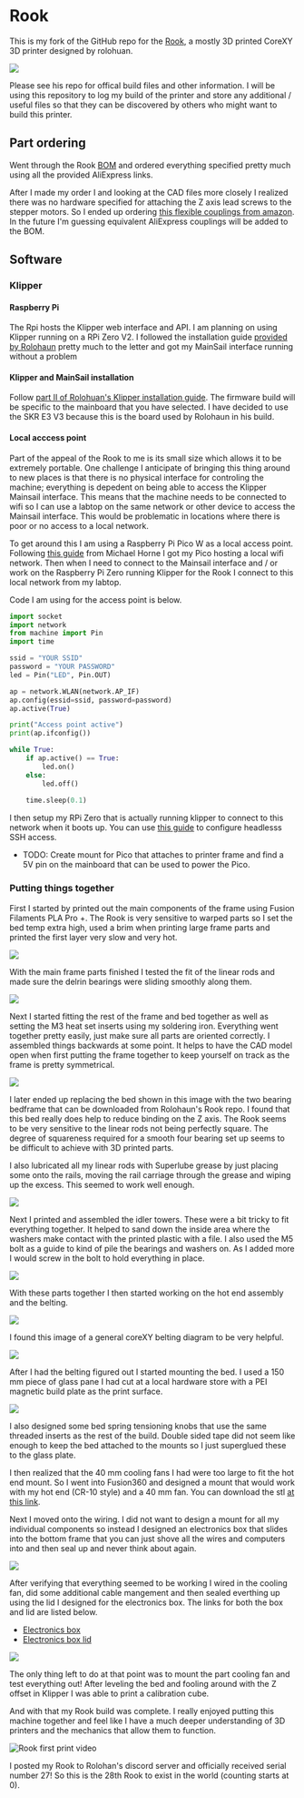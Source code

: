 # Rook

This is my fork of the GitHub repo for the [Rook](https://github.com/rolohaun/Rook), a mostly 3D printed CoreXY 3D printer designed
by rolohuan. 

![](Build_Photos/rook.png)

Please see his repo for offical build files and other information. I will be using this repository to
log my build of the printer and store any additional / useful files so that they
can be discovered by others who might want to build this printer.

## Part ordering

Went through the Rook [BOM](https://docs.google.com/spreadsheets/d/1oHDEvndkkvPFOBis4atrHRHK_DMTvttFUFWDg2He6To/edit#gid=0) and
ordered everything specified pretty much using all the provided AliExpress links. 

After I made my order I and looking at the CAD files more closely I realized there was no
hardware specified for attaching the Z axis lead screws to the stepper motors. So I
ended up ordering [this flexible couplings from amazon](https://www.amazon.com/AFUNTA-Flexible-Couplings-Compatible-Machines/dp/B07JL1QYLS/ref=sr_1_4?crid=4MQ82V5BYPGQ&keywords=flexible+couplings+5mm+to+8mm&qid=1670003750&s=industrial&sprefix=Flexible+Couplings+%2Cindustrial%2C145&sr=1-4).
In the future I'm guessing equivalent AliExpress couplings will be added to the BOM.

## Software

### Klipper

#### Raspberry Pi

The Rpi hosts the Klipper web interface and API.
I am planning on using Klipper running on a RPi Zero V2. I followed the installation
guide [provided by Rolohaun](https://www.youtube.com/watch?v=OmBIHB9TFgc&t=314s)
pretty much to the letter and got my MainSail interface running without
a problem

#### Klipper and MainSail installation

Follow [part II of Rolohuan's Klipper installation guide](https://www.youtube.com/watch?v=-SYqTW7wJTo). The firmware build will be specific to the mainboard that you have selected. I have decided to
use the SKR E3 V3 because this is the board used by Rolohaun in his build. 

#### Local acccess point

Part of the appeal of the Rook to me is its small size which allows it to be extremely portable.
One challenge I anticipate of bringing this thing around to new places is that
there is no physical interface for controling the machine; everything is depedent on being
able to access the Klipper Mainsail interface. This means that the machine needs to be
connected to wifi so I can use a labtop on the same network 
or other device to access the Mainsail interface. This would be problematic in locations
where there is poor or no access to a local network. 

To get around this I am using a Raspberry Pi Pico W as a local access point. Following
[this guide](https://www.recantha.co.uk/blog/?p=21398) from Michael Horne I got my
Pico hosting a local wifi network. Then when I need to connect to the Mainsail interface
and / or work on the Raspberry Pi Zero running Klipper for the Rook I connect
to this local network from my labtop. 

Code I am using for the access point is below.

```python
import socket
import network
from machine import Pin
import time

ssid = "YOUR SSID"
password = "YOUR PASSWORD"
led = Pin("LED", Pin.OUT)

ap = network.WLAN(network.AP_IF)
ap.config(essid=ssid, password=password) 
ap.active(True)

print("Access point active")
print(ap.ifconfig())

while True:
    if ap.active() == True:
        led.on()
    else:
        led.off()
        
    time.sleep(0.1)
```

I then setup my RPi Zero that is actually running klipper to connect to this network when it boots up.
You can use [this guide](https://www.tomshardware.com/reviews/raspberry-pi-headless-setup-how-to,6028.html) to
configure headlesss SSH access.

- TODO: Create mount for Pico that attaches to printer frame and find a 5V pin
on the mainboard that can be used to power the Pico.


### Putting things together

First I started by printed out the main components of the frame using Fusion Filaments PLA Pro +.
The Rook is very sensitive to warped parts so I set the bed temp extra high, used a brim
when printing large frame parts and printed the first layer very slow and very hot.

![](images/IMG_2728.jpg)

With the main frame parts finished I tested the
fit of the linear rods and made sure the delrin
bearings were sliding smoothly along them.

![](images/ezgif-1-534774e55d.gif)

Next I started fitting the rest of the frame and
bed together as well as setting the M3 heat
set inserts using my soldering iron. Everything
went together pretty easily, just make sure all
parts are oriented correctly. I assembled things
backwards at some point. It helps to have the CAD
model open when first putting the frame together
to keep yourself on track as the frame is pretty
symmetrical. 

![](images/IMG_2732.jpg)

I later ended up replacing the bed shown in this
image with the two bearing bedframe that can
be downloaded from Rolohaun's Rook repo. I
found that this bed really does help to reduce
binding on the Z axis. The Rook seems to be very
sensitive to the linear rods not being perfectly
square. The degree of squareness required for a
smooth four bearing set up seems to be difficult
to achieve with 3D printed parts. 

I also lubricated all my linear rods with
Superlube grease by just placing some onto
the rails, moving the rail carriage through the grease
and wiping up the excess. This seemed to work well enough.

![](images/ezgif-1-2e3a1e77f5.gif)

Next I printed and assembled the idler towers.
These were a bit tricky to fit everything together.
It helped to sand down the inside area where the washers make contact with the printed plastic with a file. I also used the M5 bolt as a guide to kind of pile the bearings and washers on. As I added more I would screw in the bolt to hold everything in place.

![](images/IMG_2740.jpg)

With these parts together I then started working on the hot end assembly and the belting. 

![](images/IMG_2754.jpg)

I found this image of a general coreXY belting diagram to be very helpful.

![](https://i0.wp.com/3ddistributed.com/wp-content/uploads/2020/04/CoreXY-Kinematics.png?resize=768%2C610&ssl=1)

After I had the belting figured out I started mounting the bed. I used a 150 mm piece of glass pane I had cut at
a local hardware store with a PEI magnetic build plate as the print surface. 

![](images/IMG_2856.jpg)

I also designed some bed spring tensioning knobs that use the same threaded inserts as the rest of the build.
Double sided tape did not seem like enough to keep the bed attached to the mounts so I just superglued
these to the glass plate.

I then realized that the 40 mm cooling fans I had were too large to fit the hot end mount. So I went into Fusion360 and designed a
mount that would work with my hot end (CR-10 style) and a 40 mm fan. You can download the stl [at this link](https://github.com/EthanHolleman/Rook-build/blob/main/ETH-STLs/X_Carriage-40mm-extra-tall.stl).

Next I moved onto the wiring. I did not want to design a mount for all my individual components so instead I designed an electronics
box that slides into the bottom frame that you can just shove all the wires and computers into and then seal up and never think
about again.

![](images/IMG_2863.jpg)

After verifying that everything seemed to be working I wired in the cooling fan, did some additional cable mangement and then sealed everthing up using the lid I designed for the electronics box. The links for both the box and lid are listed below.

- [Electronics box](https://github.com/EthanHolleman/Rook-build/blob/main/ETH-STLs/electronicsBox.stl)
- [Electronics box lid](https://github.com/EthanHolleman/Rook-build/blob/main/ETH-STLs/electronicsBoxLid.stl)

![](images/IMG_2865.jpg)

The only thing left to do at that point was to mount the part cooling fan and test everything out! After leveling the bed and fooling around
with the Z offset in Klipper I was able to print a calibration cube.

And with that my Rook build was complete. I really enjoyed putting this machine together and feel like I have a much deeper understanding of
3D printers and the mechanics that allow them to function.

![Rook first print video](https://www.youtube.com/watch?v=ggh4lNVPjAo)

I posted my Rook to Rolohan's discord server and officially received serial number 27! So this is the 28th Rook to exist in the world (counting starts at 0). 





